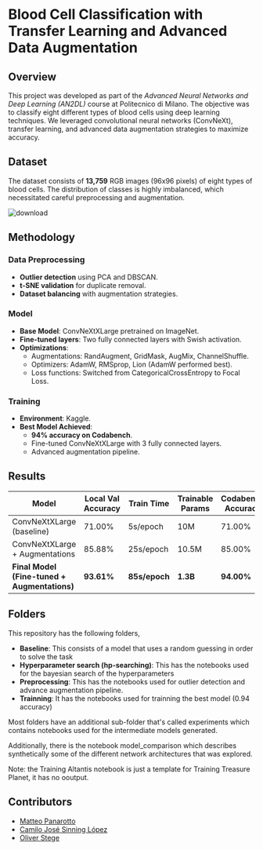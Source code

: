 # Blood Cell Classification with Transfer Learning and Advanced Data Augmentation

## Overview
This project was developed as part of the *Advanced Neural Networks and Deep Learning (AN2DL)* course at Politecnico di Milano. The objective was to classify eight different types of blood cells using deep learning techniques. We leveraged convolutional neural networks (ConvNeXt), transfer learning, and advanced data augmentation strategies to maximize accuracy.

## Dataset
The dataset consists of **13,759** RGB images (96x96 pixels) of eight types of blood cells. The distribution of classes is highly imbalanced, which necessitated careful preprocessing and augmentation.

![download](https://github.com/user-attachments/assets/1bd939d4-7474-4d15-8f1e-b9f9adecd7f3)

## Methodology

### Data Preprocessing
- **Outlier detection** using PCA and DBSCAN.
- **t-SNE validation** for duplicate removal.
- **Dataset balancing** with augmentation strategies.

### Model
- **Base Model**: ConvNeXtXLarge pretrained on ImageNet.
- **Fine-tuned layers**: Two fully connected layers with Swish activation.
- **Optimizations**:
  - Augmentations: RandAugment, GridMask, AugMix, ChannelShuffle.
  - Optimizers: AdamW, RMSprop, Lion (AdamW performed best).
  - Loss functions: Switched from CategoricalCrossEntropy to Focal Loss.

### Training
- **Environment**: Kaggle.
- **Best Model Achieved**:
  - **94% accuracy on Codabench**.
  - Fine-tuned ConvNeXtXLarge with 3 fully connected layers.
  - Advanced augmentation pipeline.

## Results
| Model | Local Val Accuracy | Train Time | Trainable Params | Codabench Accuracy |
|-------|--------------------|------------|------------------|--------------------|
| ConvNeXtXLarge (baseline) | 71.00% | 5s/epoch | 10M | 71.00% |
| ConvNeXtXLarge + Augmentations | 85.88% | 25s/epoch | 10.5M | 85.00% |
| **Final Model (Fine-tuned + Augmentations)** | **93.61%** | **85s/epoch** | **1.3B** | **94.00%** |

## Folders

This repository has the following folders, 

* **Baseline**: This consists of a model that uses a random guessing in order to solve the task
* **Hyperparameter search (hp-searching)**: This has the notebooks used for the bayesian search of the hyperparameters
* **Preprocessing**: This has the notebooks used for outlier detection and advance augmentation pipeline.
* **Trainning**: It has the notebooks used for trainning the best model (0.94 accuracy)
  
Most folders have an additional sub-folder that's called experiments which contains notebooks used for the intermediate models generated.

Additionally, there is the notebook model_comparison which describes synthetically some of the different network architectures that was explored.

Note: the Training Altantis notebook is just a template for Training Treasure Planet, it has no ooutput.

## Contributors
* [Matteo Panarotto](https://github.com/MatteoPana)
* [Camilo José Sinning López](https://github.com/CamiloSinningUN)
* [Oliver Stege](https://github.com/Smrevilo)
